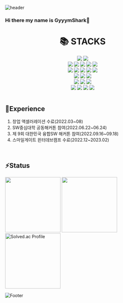 ![header](https://capsule-render.vercel.app/api?type=waving&color=auto&height=300&section=header&text=Welcome&fontSize=90&animation=fadeIn&fontAlignY=38&desc=GyyymShark's%20Github%20Profile&descAlignY=51&descAlign=62)

### Hi there my name is GyyymShark👋


<div align=center><h1>📚 STACKS</h1></div>  
<div align=center>  
<img src="https://img.shields.io/badge/java-007396?style=for-the-badge&logo=java&logoColor=white">  
<img src="https://img.shields.io/badge/c++-00599C?style=for-the-badge&logo=c%2B%2B&logoColor=white">   
<br>  

<img src="https://img.shields.io/badge/html5-E34F26?style=for-the-badge&logo=html5&logoColor=white">  
<img src="https://img.shields.io/badge/css-1572B6?style=for-the-badge&logo=css3&logoColor=white">  
<img src="https://img.shields.io/badge/javascript-F7DF1E?style=for-the-badge&logo=javascript&logoColor=black">  
<img src="https://img.shields.io/badge/jquery-0769AD?style=for-the-badge&logo=jquery&logoColor=white">    
<img src="https://img.shields.io/badge/bootstrap-7952B3?style=for-the-badge&logo=bootstrap&logoColor=white"> 
<br>   

<img src="https://img.shields.io/badge/mysql-4479A1?style=for-the-badge&logo=mysql&logoColor=white">  
<img src="https://img.shields.io/badge/mariaDB-003545?style=for-the-badge&logo=mariaDB&logoColor=white">  
<img src="https://img.shields.io/badge/mongoDB-47A248?style=for-the-badge&logo=MongoDB&logoColor=white">   
<img src="https://img.shields.io/badge/redis-DC382D?style=for-the-badge&logo=redis&logoColor=white"> 
<img src="https://img.shields.io/badge/sqlite-4479A1?style=for-the-badge&logo=sqlite&logoColor=white"> 
<br> 

<img src="https://img.shields.io/badge/spring-6DB33F?style=for-the-badge&logo=spring&logoColor=white">  
<img src="https://img.shields.io/badge/Spring%20Boot-6DB33F?style=for-the-badge&logo=Spring%20Boot&logoColor=white"/>
<img src="https://img.shields.io/badge/Spring%20Security-6DB33F?style=for-the-badge&logo=Spring%20Security&logoColor=white"/> 
<br>


<img src="https://img.shields.io/badge/node.js-339933?style=for-the-badge&logo=Node.js&logoColor=white">
<img src="https://img.shields.io/badge/express-000000?style=for-the-badge&logo=express&logoColor=white">    
<img src="https://img.shields.io/badge/flask-000000?style=for-the-badge&logo=flask&logoColor=white">    
<br>  

<img src="https://img.shields.io/badge/linux-FCC624?style=for-the-badge&logo=linux&logoColor=black">  
<img src="https://img.shields.io/badge/amazonaws-232F3E?style=for-the-badge&logo=amazonaws&logoColor=white">  
<img src="https://img.shields.io/badge/apache tomcat-F8DC75?style=for-the-badge&logo=apachetomcat&logoColor=white">  
<img src="https://img.shields.io/badge/docker-2496ED?style=for-the-badge&logo=docker&logoColor=white"> 
<br>    
<br>
</div>

## 🌱Experience
1. 창업 액셀러레이션 수료(2022.03~08)
2. SW중심대학 공동해커톤 참여(2022.06.22~06.24)
3. 제 9회 대한민국 융합SW 해커톤 참여(2022.09.16~09.18)
4. 스마일게이트 윈터데브캠프 수료(2022.12~2023.02)
<br>

## ⚡Status
<div alight="center">
<img src="https://github-readme-stats.vercel.app/api/top-langs/?username=GyyymShark&layout=compact" height="180">
<img src="https://github-readme-stats.vercel.app/api?username=GyyymShark" height="180">

<a href="https://solved.ac/profile/sangwoo0795">
    <img src="http://mazassumnida.wtf/api/v2/generate_badge?boj=sangwoo0795" alt="Solved.ac Profile" height="180">
</a>
</div>


<!--
**GyyymShark/GyyymShark** is a ✨ _special_ ✨ repository because its `README.md` (this file) appears on your GitHub profile.

Here are some ideas to get you started:

- 🔭 I’m currently working on ...
- 🌱 I’m currently learning ...
- 👯 I’m looking to collaborate on ...
- 🤔 I’m looking for help with ...
- 💬 Ask me about ...
- 📫 How to reach me: ...
- 😄 Pronouns: ...
- ⚡ Fun fact: ...
-->




![Footer](https://capsule-render.vercel.app/api?type=waving&color=auto&height=300&section=footer)
